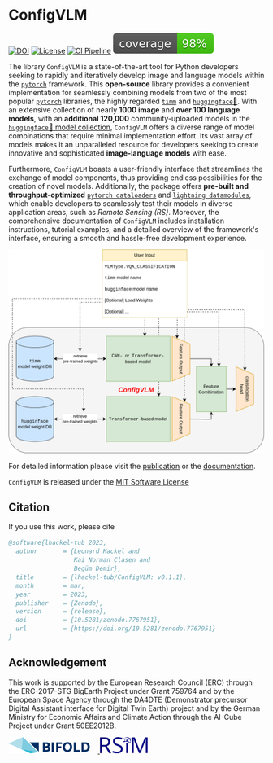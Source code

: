 # ConfigVLM

[![DOI](https://zenodo.org/badge/DOI/10.5281/zenodo.7767951.svg)](https://doi.org/10.5281/zenodo.7767951)
[![License](https://img.shields.io/badge/License-MIT-blue.svg)](https://opensource.org/licenses/mit-0)
[![CI Pipeline](https://github.com/lhackel-tub/ConfigVLM/actions/workflows/ci.yml/badge.svg)](https://github.com/lhackel-tub/ConfigVLM/actions/workflows/ci.yml)
[![Code Coverage](./coverage.svg)](./.coverage)

<!-- introduction-start -->
The library `ConfigVLM` is a state-of-the-art tool for Python developers seeking to rapidly and
iteratively develop image and language models within the [`pytorch`](https://pytorch.org/) framework.
This **open-source** library provides a convenient implementation for seamlessly combining models
from two of the most popular [`pytorch`](https://pytorch.org/) libraries,
the highly regarded [`timm`](https://github.com/rwightman/pytorch-image-models) and [`huggingface`🤗](https://huggingface.co/).
With an extensive collection of nearly **1000 image** and **over 100 language models**,
with an **additional 120,000** community-uploaded models in the [`huggingface`🤗 model collection](https://huggingface.co/models),
`ConfigVLM` offers a diverse range of model combinations that require minimal implementation effort.
Its vast array of models makes it an unparalleled resource for developers seeking to create
innovative and sophisticated **image-language models** with ease.

Furthermore, `ConfigVLM` boasts a user-friendly interface that streamlines the exchange of model components,
thus providing endless possibilities for the creation of novel models.
Additionally, the package offers **pre-built and throughput-optimized**
[`pytorch dataloaders`](https://pytorch.org/tutorials/beginner/basics/data_tutorial.html) and
[`lightning datamodules`](https://lightning.ai/docs/pytorch/latest/data/datamodule.html),
which enable developers to seamlessly test their models in diverse application areas, such as *Remote Sensing (RS)*.
Moreover, the comprehensive documentation of `ConfigVLM` includes installation instructions,
tutorial examples, and a detailed overview of the framework's interface, ensuring a smooth and hassle-free development experience.

<!-- introduction-end -->

![Concept of ConfigVLM](ConfigVLM-VLMType.VQA_CLASSIFICATION.png)

For detailed information please visit the [publication](TODO:arXiv-Link) or the [documentation](https://lhackel-tub.github.io/ConfigVLM).

`ConfigVLM` is released under the [MIT Software License](https://opensource.org/licenses/mit-0)


## Citation

<!-- citation-start -->
If you use this work, please cite

```bibtex
@software{lhackel-tub_2023,
  author       = {Leonard Hackel and
                  Kai Norman Clasen and
                  Begüm Demir},
  title        = {lhackel-tub/ConfigVLM: v0.1.1},
  month        = mar,
  year         = 2023,
  publisher    = {Zenodo},
  version      = {release},
  doi          = {10.5281/zenodo.7767951},
  url          = {https://doi.org/10.5281/zenodo.7767951}
}
```
<!-- citation-end -->

## Acknowledgement
This work is supported by the European Research Council (ERC) through the ERC-2017-STG
BigEarth Project under Grant 759764 and by the European Space Agency through the DA4DTE
(Demonstrator precursor Digital Assistant interface for Digital Twin Earth) project and
by the German Ministry for Economic Affairs and Climate Action through the AI-Cube
Project under Grant 50EE2012B.

<a href="https://bifold.berlin/"><img src="BIFOLD_Logo_farbig.svg" style="font-size: 1rem; height: 2em; width: auto; margin-right: 1em" alt="BIFOLD Logo"/>
<a href="https://rsim.berlin/"><img src="RSiM_Logo_1.png" style="font-size: 1rem; height: 2em; width: auto" alt="RSiM Logo"/>
